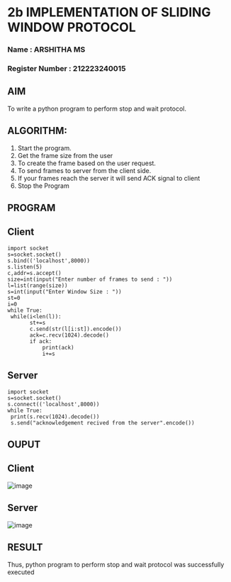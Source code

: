 # 2b IMPLEMENTATION OF SLIDING WINDOW PROTOCOL
### Name : ARSHITHA MS
### Register Number : 212223240015
## AIM
To write a python program to perform stop and wait protocol.
## ALGORITHM:
1. Start the program.
2. Get the frame size from the user
3. To create the frame based on the user request.
4. To send frames to server from the client side.
5. If your frames reach the server it will send ACK signal to client
6. Stop the Program
## PROGRAM
## Client
```
import socket
s=socket.socket()
s.bind(('localhost',8000))
s.listen(5)
c,addr=s.accept()
size=int(input("Enter number of frames to send : "))
l=list(range(size))
s=int(input("Enter Window Size : "))
st=0
i=0
while True:
 while(i<len(l)):
       st+=s
       c.send(str(l[i:st]).encode())
       ack=c.recv(1024).decode()
       if ack:
           print(ack)
           i+=s
```
## Server
```
import socket
s=socket.socket()
s.connect(('localhost',8000))
while True: 
 print(s.recv(1024).decode())
 s.send("acknowledgement recived from the server".encode())
```
## OUPUT
## Client
![image](https://github.com/user-attachments/assets/b96e9607-2197-4a23-a9ef-b2d00a16eaa8)
## Server
![image](https://github.com/user-attachments/assets/36dd36ca-e673-413f-bc36-ee5a33701041)
## RESULT
Thus, python program to perform stop and wait protocol was successfully executed
